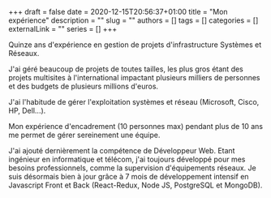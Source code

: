 +++ 
draft = false
date = 2020-12-15T20:56:37+01:00
title = "Mon expérience"
description = ""
slug = ""
authors = []
tags = []
categories = []
externalLink = ""
series = []
+++

Quinze ans d'expérience en gestion de projets d'infrastructure Systèmes et Réseaux.

J'ai géré beaucoup de projets de toutes tailles, les plus gros étant des projets multisites à l'international impactant plusieurs milliers de personnes et des budgets de plusieurs millions d'euros.

J'ai l'habitude de gérer l'exploitation systèmes et réseau (Microsoft, Cisco, HP, Dell...).

Mon expérience d'encadrement (10 personnes max) pendant plus de 10 ans me permet de gérer sereinement une équipe.

J'ai ajouté dernièrement la compétence de Développeur Web. Etant ingénieur en informatique et télécom, j'ai toujours développé pour mes besoins professionnels, comme la supervision d'équipements réseaux. Je suis désormais bien à jour grâce à 7 mois de développement intensif en Javascript Front et Back (React-Redux, Node JS, PostgreSQL et MongoDB).